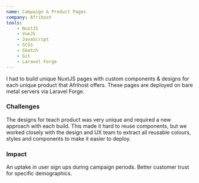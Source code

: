 ```yaml
---
name: Campaign & Product Pages
company: Afrihost
tools:
    - NuxtJS
    - VueJS
    - JavaScript
    - SCSS
    - Sketch
    - Git
    - Laravel Forge
---
```

I had to build unique NuxtJS pages with custom components & designs for each unique product that Afrihost offers. These pages are deployed on bare metal servers via Laravel Forge.

### Challenges
The designs for teach product was very unique and required a new approach with each build. This made it hard to reuse components, but we worked closely with the design and UX team to extract all reusable colours, styles and components to make it easier to deploy.

### Impact
An uptake in user sign ups during campaign periods.
Better customer trust for specific demographics.